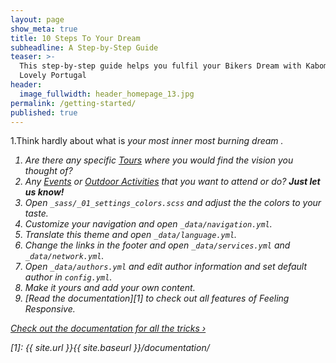 ```yaml
---
layout: page
show_meta: true
title: 10 Steps To Your Dream
subheadline: A Step-by-Step Guide
teaser: >-
  This step-by-step guide helps you fulfil your Bikers Dream with Kabom in
  Lovely Portugal
header:
  image_fullwidth: header_homepage_13.jpg
permalink: /getting-started/
published: true
---
```

1.Think hardly about what is <em> your most inner most burning dream <em>.
1. Are there any specific <em>[Tours](https://kabom.eu/feeling-responsive/design/)<em> where you would find the vision you thought of?
1. Any <em>[Events](https://kabom.eu/feeling-responsive/design/typography/typography/)<em> or <em>[Outdoor Activities](https://kabom.eu/feeling-responsive/design/typography/typography/)<em> that you want to attend or do? **<em>Just let us know!<em>** 
1. Open `_sass/_01_settings_colors.scss` and adjust the the colors to your taste.
1. Customize your navigation and open `_data/navigation.yml`.
1. Translate this theme and open `_data/language.yml`.
1. Change the links in the footer and open `_data/services.yml` and `_data/network.yml`.
1. Open `_data/authors.yml` and edit author information and set default author in `config.yml`.
1. Make it yours and add your own content.
1. [Read the documentation][1] to check out all features of *Feeling Responsive*.

<a class="radius button small" href="{{ site.url }}{{ site.baseurl }}/documentation/">Check out the documentation for all the tricks ›</a>


 [1]: {{ site.url }}{{ site.baseurl }}/documentation/
